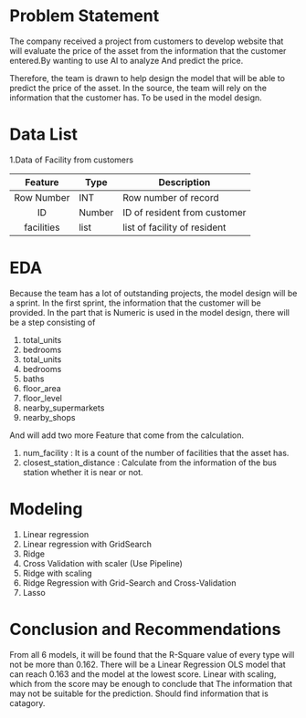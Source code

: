 # Problem Statement

The company received a project from customers to develop website that will evaluate the price of the asset from the information that the customer entered.By wanting to use AI to analyze And predict the price.

Therefore, the team is drawn to help design the model that will be able to predict the price of the asset. In the source, the team will rely on the information that the customer has. To be used in the model design.

# Data List

1.Data of Facility from customers

|    Feature    | Type    | Description                      |
|:-------------:|---------|----------------------------------|
|   Row Number  | INT     | Row number of record             |
|     ID        | Number  | ID of resident from customer     |
|   facilities  | list    | list of facility of resident     |

# EDA

Because the team has a lot of outstanding projects, the model design will be a sprint. In the first sprint, the information that the customer will be provided. In the part that is Numeric is used in the model design, there will be a step consisting of

1. total_units
2. bedrooms
3. total_units
4. bedrooms
5. baths
6. floor_area
7. floor_level
8. nearby_supermarkets
9. nearby_shops

And will add two more Feature that come from the calculation.

1. num_facility : It is a count of the number of facilities that the asset has.
2. closest_station_distance : Calculate from the information of the bus station whether it is near or not.

# Modeling

1. Linear regression
2. Linear regression with GridSearch
3. Ridge
4. Cross Validation with scaler (Use Pipeline)
5. Ridge with scaling
6. Ridge Regression with Grid-Search and Cross-Validation
7. Lasso

# Conclusion and Recommendations

From all 6 models, it will be found that the R-Square value of every type will not be more than 0.162. There will be a Linear Regression OLS model that can reach 0.163 and the model at the lowest score. Linear with scaling, which from the score may be enough to conclude that The information that may not be suitable for the prediction. Should find information that is catagory.
